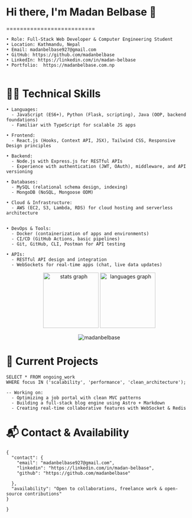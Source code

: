 
# Hi there, I'm Madan Belbase 👋
==========================
```
• Role: Full-Stack Web Developer & Computer Engineering Student  
• Location: Kathmandu, Nepal  
• Email: madanbelbase927@gmail.com  
• GitHub: https://github.com/madanbelbase  
• LinkedIn: https://linkedin.com/in/madan-belbase  
• Portfolio:  https://madanbelbase.com.np


```

👨‍💻 Technical Skills
==========================

```
• Languages:
  - JavaScript (ES6+), Python (Flask, scripting), Java (OOP, backend foundations)
  - Familiar with TypeScript for scalable JS apps

• Frontend:
  - React.js (Hooks, Context API, JSX), Tailwind CSS, Responsive Design principles

• Backend:
  - Node.js with Express.js for RESTful APIs
  - Experience with authentication (JWT, OAuth), middleware, and API versioning

• Databases:
  - MySQL (relational schema design, indexing)
  - MongoDB (NoSQL, Mongoose ODM)

• Cloud & Infrastructure:
  - AWS (EC2, S3, Lambda, RDS) for cloud hosting and serverless architecture


• DevOps & Tools:
  - Docker (containerization of apps and environments)
  - CI/CD (GitHub Actions, basic pipelines)
  - Git, GitHub, CLI, Postman for API testing

• APIs:
  - RESTful API design and integration
  - WebSockets for real-time apps (chat, live data updates)

```
<div align="center">
  <img src="https://github-readme-stats.vercel.app/api?username=madanbelbase&hide_title=false&hide_rank=false&show_icons=true&include_all_commits=true&count_private=true&disable_animations=false&theme=highcontrast&locale=en&hide_border=false&order=1" height="150" alt="stats graph"  />
  <img src="https://github-readme-stats.vercel.app/api/top-langs?username=madanbelbase&locale=en&hide_title=false&layout=compact&card_width=320&langs_count=5&theme=highcontrast&hide_border=false&order=2" height="150" alt="languages graph"  />
  
  <p><img align="center" src="https://github-readme-streak-stats.herokuapp.com/?user=madanbelbase&theme=highcontrast" alt="madanbelbase" /></p>
</div>


🚧 Current Projects
==========================
```
SELECT * FROM ongoing_work 
WHERE focus IN ('scalability', 'performance', 'clean_architecture');

-- Working on:
  - Optimizing a job portal with clean MVC patterns
  - Building a full-stack blog engine using Astro + Markdown
  - Creating real-time collaborative features with WebSocket & Redis

```
📬 Contact & Availability
==========================
```
{
  "contact": {
    "email": "madanbelbase927@gmail.com",
    "linkedin": "https://linkedin.com/in/madan-belbase",
    "github": "https://github.com/madanbelbase"
    
  },
  "availability": "Open to collaborations, freelance work & open-source contributions"
}

}







